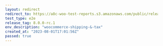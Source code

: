 ```yaml
---
layout: redirect
redirect_to: https://a8c-woo-test-reports.s3.amazonaws.com/public/release/8.0.0-rc.1/woocommerce-shipping-&-tax/e2e/index.html
test_type: e2e
release_tag: 8.0.0-rc.1
env_description: "woocommerce-shipping-&-tax"
created_at: "2023-08-01T17:01:56Z"
passed: true
---
```

